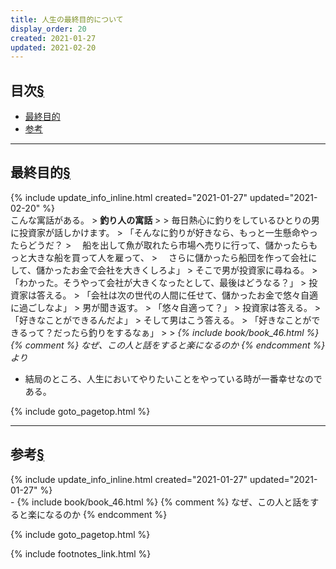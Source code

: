```yaml
---
title: 人生の最終目的について
display_order: 20
created: 2021-01-27
updated: 2021-02-20
---
```


## <a name="index">目次</a><a href="#目次">§</a>

<ul id="index_ul">
<li><a href="#ultimate-goal">最終目的</a></li>
<li><a href="#reference">参考</a></li>
</ul>

* * *
## <a name="ultimate-goal">最終目的</a><a href="#ultimate-goal">§</a>
<div class="chapter-updated">{% include update_info_inline.html created="2021-01-27" updated="2021-02-20" %}</div>
こんな寓話がある。  
> <b>釣り人の寓話</b>  
>
> 毎日熱心に釣りをしているひとりの男に投資家が話しかけます。  
> 「そんなに釣りが好きなら、もっと一生懸命やったらどうだ？  
> 　船を出して魚が取れたら市場へ売りに行って、儲かったらもっと大きな船を買って人を雇って、  
> 　さらに儲かったら船団を作って会社にして、儲かったお金で会社を大きくしろよ」  
> そこで男が投資家に尋ねる。  
> 「わかった。そうやって会社が大きくなったとして、最後はどうなる？」  
> 投資家は答える。  
> 「会社は次の世代の人間に任せて、儲かったお金で悠々自適に過ごしなよ」  
> 男が聞き返す。  
> 「悠々自適って？」  
> 投資家は答える。  
> 「好きなことができるんだよ」  
> そして男はこう答える。  
> 「好きなことができるって？だったら釣りをするなぁ」
>
> <cite>{% include book/book_46.html %} {% comment %} なぜ、この人と話をすると楽になるのか {% endcomment %}より</cite>

- 結局のところ、人生においてやりたいことをやっている時が一番幸せなのである。

{% include goto_pagetop.html %}

* * *
## <a name="reference">参考</a><a href="#reference">§</a>
<div class="chapter-updated">{% include update_info_inline.html created="2021-01-27" updated="2021-01-27" %}</div>
- {% include book/book_46.html %} {% comment %} なぜ、この人と話をすると楽になるのか {% endcomment %}

{% include goto_pagetop.html %}

{% include footnotes_link.html %}
